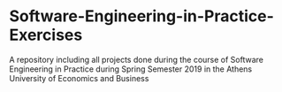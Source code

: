 # Software-Engineering-in-Practice-Exercises
A repository including all projects done during the course of Software Engineering in Practice during Spring Semester 2019 in the Athens University of Economics and Business